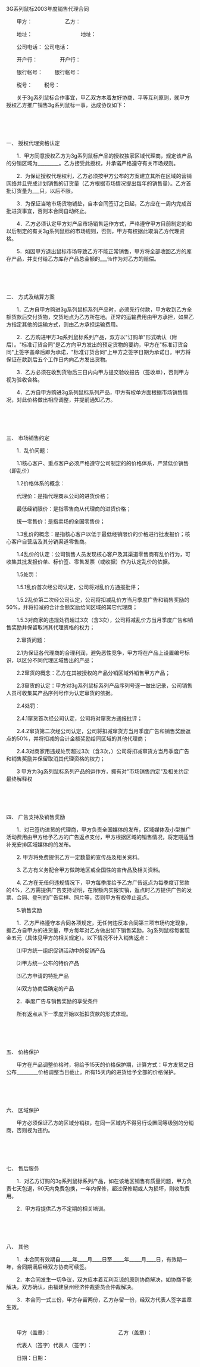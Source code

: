 



3G系列鼠标2003年度销售代理合同



 

　　甲方：　　　　　　 乙方：

　　地址：　　　　　　　　　 地址：

　　公司电话： 公司电话：

　　开户行：　　　　 开户行：

　　银行帐号：　　 银行帐号：

　　税号：　　 税号：　　

　　关于3g系列鼠标合作事宜，甲乙双方本着友好协商、平等互利原则，就甲方授权乙方推广销售3g系列鼠标一事，达成协议如下：

　　

　　

一、
授权代理资格认定

　　1．甲方同意授权乙方为3g系列鼠标产品的授权独家区域代理商，规定该产品的分销区域为_________。乙方接受此授权，并承诺严格遵守有关市场规则。

　　2．为保证授权代理权利，乙方必须按甲方公布的方案建立其所在区域的营销网络并且完成计划销售的订货量（乙方根据市场情况提出每年的销售量）。乙方首批订货量为___只，以后不限。

　　3．为保证当地市场货物铺垫，自本合同签订之日起，乙方应在一周内完成首批进货事宜，否则本合同自动终止。

　　4．乙方必须认定甲方对产品市场销售运作方式，严格遵守甲方目前制定的和以后制定的有关3g系列鼠标的市场规则，否则，甲方有权据此取消乙方代理资格。

　　5．如因甲方退出鼠标市场导致乙方不能正常销售，甲方将全部收回乙方的库存产品，并支付给乙方库存产品总金额的___％作为对乙方的赔偿。

　　

　　

二、
方式及结算方案

　　1．乙方自甲方购进3g系列鼠标系列产品时，必须先行付款，甲方收到乙方全额货款后交付货物，交货地点为乙方所在地。正常的运输费用由甲方承担，如果乙方指定其他的运输方式，则由乙方承担运输费用。

　　2．乙方购进甲方3g系列鼠标系列产品，双方以"订购单"形式确认（附后）。"标准订货合同"是乙方向甲方发出的预定货物的要约，甲方在"标准订货合同"上签字盖章后即为承诺，"标准订货合同"上甲方之签字日期为承诺日。甲方将保证在款到后五个工作日内向乙方发出货物。

　　3．乙方必须在收到货物后三日内向甲方提交验收报告（签收单），否则甲方视为验收合格。

　　4．乙方自甲方购进3g系列鼠标系列产品，甲方有权单方面根据市场销售情况，对此价格做出相应调整，并提前通知乙方。

　　

　　

三、
市场销售约定

　　1．乱价问题：

　　1.1核心客户、重点客户必须严格遵守公司制定的的价格体系，严禁低价销售（即乱价）

　　1.2价格体系的概念：

　　代理价：是指代理商从公司的进货价格；

　　最低经销限价：是指零售商从代理商的进货价格；

　　统一零售价：是指卖场的全国零售价；

　　1.3乱价的概念：是指核心客户以低于最低经销限价的价格进行批发报价；核心客户自营店及其分销渠道零售商。

　　1.4乱价的认定：公司销售人员发现核心客户及其渠道零售商有乱价行为，可收集其批发报价单、标价签、零售发票（或收据）作为认定乱价的依据。

　　1.5处罚：

　　1.5.1乱价首次经公司认定，公司将对乱价方通报批评；

　　1.5.2乱价第二次经公司认定，公司将扣减乱价方当月季度广告和销售奖励的50%，并将扣减的合计金额奖励给同区域的其它代理商；

　　1.5.3对商家的违规处罚超过3次（含3次），公司将减乱价方当月季度广告和销售奖励并保留取消其代理资格的权力；

　　2.窜货问题：

　　2.1为保证各代理商的合理利润，避免恶性竞争，甲方将在产品上设置编号标识，以区分不同代理区域售出的产品；

　　2.2窜货的概念：乙方在其被授权的产品分销区域外销售甲方产品；

　　2.3窜货的认定：甲方对3g系列鼠标系列产品序列号逐一做出记录，公司销售人员可收集其产品序列号作为认定窜货的依据。

　　2.4处罚：

　　2.4.1窜货首次经公司认定，公司将对窜货方通报批评；

　　2.4.2窜货第二次经公司认定，公司将扣减窜货方当月季度广告和销售奖励返点的50%，并将扣减的合计金额奖励给同区域的其他代理商；

　　2.4.3对商家用违规处罚超过3次（含3次，）公司将扣减窜货方当月季度广告和销售奖励并保留取消其代理资格的权力；

　　3 甲方为3g系列鼠标系列产品的运作方，拥有对"市场销售约定"及相关约定最终解释权

　　

　　

四、
广告支持及销售奖励

　　1．对已签约进货的代理商，甲方负责全国媒体的发布，区域媒体及小型推广活动费用由甲方给予乙方的广告返点支付，甲方根据区域的销售情况，将定期适当补充安排区域媒体的的发布。

　　2. 甲方将免费提供乙方一定数量的宣传品及相关资料。

　　3. 乙方有义务配合甲方做跨地区或全国性的宣传品及相关资料。

　　4. 乙方在无任何违规情况下，甲方每季度给予乙方广告返点为每季度订货款的4%，乙方需提供广告支持证明，在限额内实报实销，返点时乙方提供广告的发票、合同、登刊的广告实样、照片等，否则甲方有权停止返点。

　　5.销售奖励

　　1．乙方严格遵守本合同各项规定，无任何违反本合同第三项市场约定现象，据乙方自甲方的进货量，甲方每年对乙方做出如下销售奖励，3g系列鼠标每套现金五元（具体见甲方的相关规定）。以下情况不计入销售返点：

　　⑴甲方统一组织促销活动中的促销产品

　　⑵甲方统一公布的特价产品

　　⑶乙方申请的特批产品

　　⑷双方协商后确定的产品

　　2．季度广告与销售奖励的享受条件

　　所有返点从下一季度开始以抵扣货款的形式体现。

　　

　　

五、
价格保护

　　甲方在产品调整价格时，将给予15天的价格保护期，计算方式：甲方发货之日公布_________价格调整当日截止。所有15天内的进货给予全部的价格保护。

　　

　　

六、
区域保护

　　甲方必须保证乙方的区域分销权，在同一区域内不得另行设置同等级别的分销商，否则视为违约。

　　

　　

七、
售后服务

　　1．对乙方订购的3g系列鼠标系列产品，如在该地区销售有质量问题，甲方负责七天包退，90天内免费包换，一年内保修，超过保修期或人为损坏，则收取费用。

　　2．甲方将提供乙方不定期的相关培训。

　　

　　

八、
其他

　　1．本合同有效期自_____年____月____日至_____年_____月____日，有效期一年，合同期满后经双方协商可续签。

　　2．本合同发生一切争议，双方应本着互利互谅的原则协商解决，如协商不能解决，双方确认，由福建泉州经济仲裁委员会仲裁解决。

　　3．本合同一式三份，甲方存留两份，乙方存留一份，经双方代表人签字盖章生效。　　

　　

　　甲方（盖章）：　　　　　　　　　　　　　乙方（盖章）：　　

　　代表人（签字）代表人（签字）：　　

　　日期：日期：